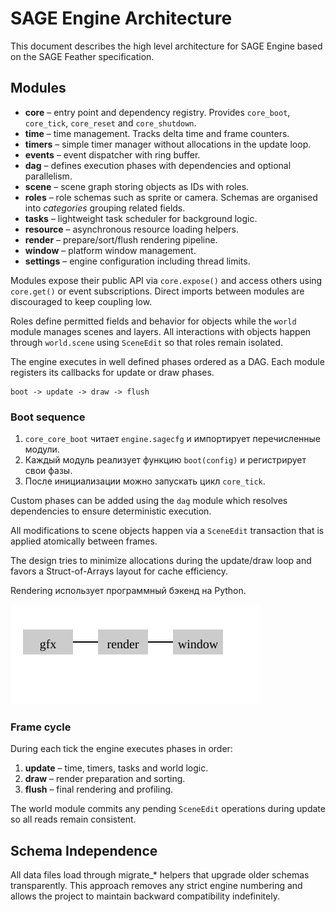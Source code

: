 # SAGE Engine Architecture

This document describes the high level architecture for SAGE Engine based on the SAGE Feather specification.

## Modules

- **core** – entry point and dependency registry. Provides `core_boot`, `core_tick`, `core_reset` and `core_shutdown`.
- **time** – time management. Tracks delta time and frame counters.
- **timers** – simple timer manager without allocations in the update loop.
- **events** – event dispatcher with ring buffer.
- **dag** – defines execution phases with dependencies and optional parallelism.
- **scene** – scene graph storing objects as IDs with roles.
- **roles** – role schemas such as sprite or camera. Schemas are organised into
  *categories* grouping related fields.
- **tasks** – lightweight task scheduler for background logic.
- **resource** – asynchronous resource loading helpers.
- **render** – prepare/sort/flush rendering pipeline.
- **window** – platform window management.
- **settings** – engine configuration including thread limits.

Modules expose their public API via ``core.expose()`` and access others using ``core.get()`` or event subscriptions. Direct imports between modules are discouraged to keep coupling low.

Roles define permitted fields and behavior for objects while the `world` module manages scenes and layers. All interactions with objects happen through `world.scene` using `SceneEdit` so that roles remain isolated.

The engine executes in well defined phases ordered as a DAG. Each module registers its callbacks for update or draw phases.

```
boot -> update -> draw -> flush
```

### Boot sequence

1. `core_core_boot` читает `engine.sagecfg` и импортирует перечисленные модули.
2. Каждый модуль реализует функцию `boot(config)` и регистрирует свои фазы.
3. После инициализации можно запускать цикл `core_tick`.

Custom phases can be added using the `dag` module which resolves dependencies to ensure deterministic execution.

All modifications to scene objects happen via a `SceneEdit` transaction that is applied atomically between frames.

The design tries to minimize allocations during the update/draw loop and favors a Struct-of-Arrays layout for cache efficiency.

Rendering использует программный бэкенд на Python.

![Render pipeline](diagrams/render_pipeline.svg)

### Frame cycle

During each tick the engine executes phases in order:

1. **update** – time, timers, tasks and world logic.
2. **draw** – render preparation and sorting.
3. **flush** – final rendering and profiling.

The world module commits any pending `SceneEdit` operations during update so all reads remain consistent.

## Schema Independence

All data files load through migrate_* helpers that upgrade older schemas
transparently. This approach removes any strict engine numbering and allows the
project to maintain backward compatibility indefinitely.

